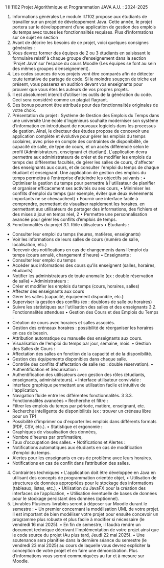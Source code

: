 1
II.1102 Projet Algorithmique et
Programmation JAVA
A.U. : 2024-2025
1. Informations générales
   Le module II.1102 propose aux étudiants de travailler sur un projet de développement Java.
   Cette année, le projet portera sur le développement d’une application de gestion des emplois
   du temps avec toutes les fonctionnalités requises. Plus d’informations sur ce sujet en section
2. Avant de décrire les besoins de ce projet, voici quelques consignes générales :
1. Vous devrez former des équipes de 2 ou 3 étudiants en saisissant le formulaire relatif
   à chaque groupe d’enseignement dans la section ‘Projet Java’ sur l’espace du cours
   Moodle (Les équipes se font au sein des mêmes groupes d’enseignement).
2. Les codes sources de vos projets vont être comparés afin de détecter toute tentative
   de partage de code. Si le moindre soupçon de triche est présent, vous passerez en
   audition devant vos enseignants pour prouver que vous êtes les auteurs de vos
   propres projets.
3. Il est absolument interdit d’utiliser les outils de la génération du code. Ceci sera
   considéré comme un plagiat flagrant.
4. Des bonus pourront être attribués pour des fonctionnalités originales de votre choix.
2. Présentation du projet : Système de Gestion des Emplois du
   Temps dans une université
   Une école d’ingénieurs souhaite moderniser son système d’information en introduisant de
   nouveaux logiciels dans les processus de gestion. Ainsi, le directeur des études propose de
   concevoir une application complète et évolutive pour gérer les emplois du temps scolaires, avec
   prise en compte des contraintes de disponibilité, de capacité de salle, de type de cours, et un
   accès différencié selon le profil (Administrateurs, enseignant et étudiant).
   L'application devra permettre aux administrateurs de créer et de modifier les emplois du temps
   des différentes facultés, de gérer les salles de cours, d'affecter des enseignants aux cours, et de
   consulter l'emploi du temps de chaque étudiant et enseignant.
   Une application de gestion des emplois du temps permettra à l’entreprise d’atteindre les
   objectifs suivants :
   • Optimiser la gestion du temps pour permettre à l'utilisateur de planifier et organiser
   efficacement ses activités ou ses cours,
   • Minimiser les conflits d'emploi du temps (par exemple, éviter que deux événements
   importants ne se chevauchent)
   • Fournir une interface facile à comprendre, permettant de visualiser rapidement les
   horaires. en permettant aux utilisateurs de partager des informations, des fichiers et des
   mises à jour en temps réel,
   2
   • Permettre une personnalisation avancée pour gérer les conflits d’emplois de temps.
3. Fonctionnalités du projet
   3.1. Rôle utilisateurs
   • Étudiants :
- Consulter leur emploi du temps (heures, matières, enseignants)
- Voir les informations de leurs salles de cours (numéro de salle, localisation,
  etc.)
- Recevoir des notifications en cas de changements dans l’emploi du temps
  (cours annulé, changement d’heure)
  • Enseignants :
- Consulter leur emploi du temps
- Accéder aux informations des cours qu'ils enseignent (salles, horaires,
  étudiants)
- Notifier les administrateurs de toute anomalie (ex : double réservation de
  salle)
  • Administrateurs :
- Créer et modifier les emplois du temps (cours, horaires, salles)
- Affecter des enseignants aux cours
- Gérer les salles (capacité, équipement disponible, etc.)
- Superviser la gestion des conflits (ex : doublons de salle ou horaires)
- Suivre les statistiques sur l'utilisation des salles et des enseignants
  3.2. Fonctionnalités attendues
  • Gestion des Cours et des Emplois du Temps :
- Création de cours avec horaires et salles associés.
- Gestion des créneaux horaires : possibilité de réorganiser les horaires en cas de
  besoin.
- Attribution automatique ou manuelle des enseignants aux cours.
- Visualisation de l'emploi du temps par jour, semaine, mois.
  • Gestion des Salles de Cours :
- Affectation des salles en fonction de la capacité et de la disponibilité.
- Gestion des équipements disponibles dans chaque salle.
- Contrôle des conflits d'affectation de salle (ex : double réservation).
  • Authentification et Sécurisation :
- Authentification des utilisateurs avec gestion des rôles (étudiants, enseignants,
  administrateurs).
  • Interface utilisateur conviviale :
- Interface graphique permettant une utilisation facile et intuitive de l'application.
- Navigation fluide entre les différentes fonctionnalités.
  3
  3.3. Fonctionnalités avancées
  • Recherche et filtre :
- Filtrer les emplois du temps par période, matière, enseignant, etc.
- Recherche intelligente de disponibilités (ex : trouver un créneau libre pour un TP)
- Possibilité d'imprimer ou d'exporter les emplois dans différents formats
  (PDF, CSV, etc.).
  • Statistique et ergonomie :
- Graphiques de visualisation des données,
- Nombre d’heures par prof/matière,
- Taux d’occupation des salles.
  • Notifications et Alertes :
- Notifications automatiques aux étudiants en cas de modification d’emploi du
  temps.
- Alertes pour les enseignants en cas de problème avec leurs horaires.
- Notifications en cas de conflit dans l’attribution des salles.
4. Contraintes techniques
   • L'application doit être développée en Java en utilisant des concepts de programmation
   orientée objet,
   • Utilisation de structures de données appropriées pour le stockage des informations
   (tableaux, listes, etc.),
   • Utilisation du JavaFX pour la création des interfaces de l’application,
   • Utilisation éventuelle de bases de données pour le stockage persistant des données
   (optionnel).
5. Livrables
   Plusieurs livrables seront à déposer sur Moodle durant le semestre :
   • Un premier concernant la modélisation UML de votre projet. Il est important de bien
   modéliser votre projet pour ensuite concevoir un programme plus robuste et plus
   facile à modifier si nécessaire (le vendredi 16 mai 2025).
   • En fin de semestre, il faudra rendre un document technique décrivant
   l’implémentation de votre projet ainsi que le code source du projet (Au plus tard,
   Jeudi 22 mai 2025).
   • Une soutenance sera planifiée dans la dernière séance du semestre (le vendredi 23
   mai 2025) au cours de laquelle vous devrez expliciter la conception de votre projet et
   en faire une démonstration.
   Plus d’informations vous seront communiquées au fur et à mesure sur Moodle. 